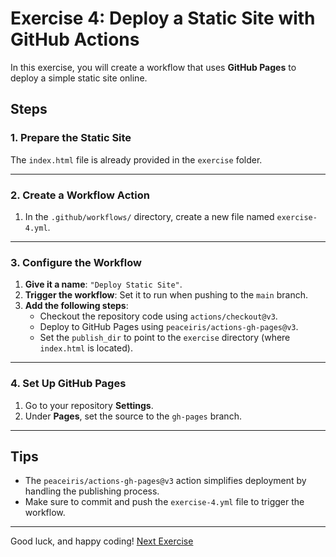 # Exercise 4: Deploy a Static Site with GitHub Actions

In this exercise, you will create a workflow that uses **GitHub Pages** to deploy a simple static site online.

## Steps

### 1. Prepare the Static Site

The `index.html` file is already provided in the `exercise` folder.

---

### 2. Create a Workflow Action

1. In the `.github/workflows/` directory, create a new file named `exercise-4.yml`.

---

### 3. Configure the Workflow

1. **Give it a name**: `"Deploy Static Site"`.
2. **Trigger the workflow**: Set it to run when pushing to the `main` branch.
3. **Add the following steps**:
   - Checkout the repository code using `actions/checkout@v3`.
   - Deploy to GitHub Pages using `peaceiris/actions-gh-pages@v3`.
   - Set the `publish_dir` to point to the `exercise` directory (where `index.html` is located).

---

### 4. Set Up GitHub Pages

1. Go to your repository **Settings**.
2. Under **Pages**, set the source to the `gh-pages` branch.

---

## Tips

- The `peaceiris/actions-gh-pages@v3` action simplifies deployment by handling the publishing process.
- Make sure to commit and push the `exercise-4.yml` file to trigger the workflow.

---

Good luck, and happy coding!
[Next Exercise](../exercise-5/README.md)
